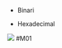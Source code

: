 - Binari

- Hexadecimal

![](https://lh3.googleusercontent.com/FLKGKTiQR9dWBRwKATsfC2LlWemhVmxu7Evlk0EdFZlS9B-yiVWK1hy3La8GrgAESM39bwD81lhpLnB6M88kgHlr7Wdhvh_2cGYqPKxSFAzRicuF91yMs4WhUA1-5rXunYKFDWHi3coBFnTQMds0wdXuDg=s2048)
#M01 